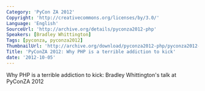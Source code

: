 ```yaml
---
Category: 'PyCon ZA 2012'
Copyright: 'http://creativecommons.org/licenses/by/3.0/'
Language: 'English'
SourceUrl: 'http://archive.org/details/pyconza2012-php'
Speakers: [Bradley Whittington]
Tags: [pyconza, pyconza2012]
ThumbnailUrl: 'http://archive.org/download/pyconza2012-php/pyconza2012-php.thumbs/pyconza2012-php_000001.jpg'
Title: 'PyConZA 2012: Why PHP is a terrible addiction to kick'
date: '2012-10-05'
---
```

Why PHP is a terrible addiction to kick: Bradley Whittington's talk at PyConZA 2012